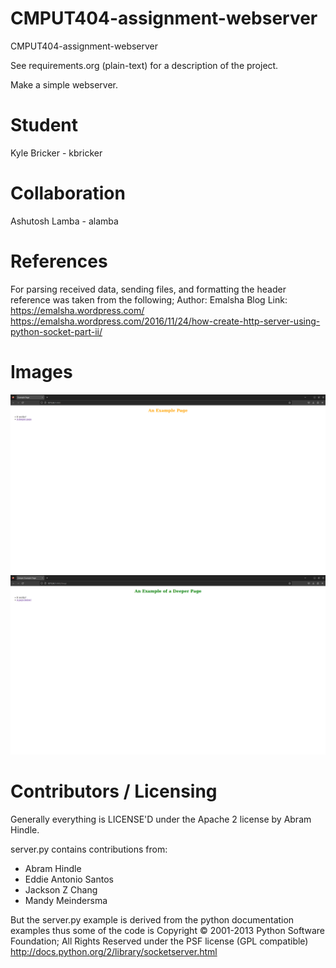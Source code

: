 CMPUT404-assignment-webserver
=============================

CMPUT404-assignment-webserver

See requirements.org (plain-text) for a description of the project.

Make a simple webserver.

Student
=======
Kyle Bricker - kbricker

Collaboration
=============
Ashutosh Lamba - alamba

References
==========
For parsing received data, sending files, and formatting the header reference was taken from the following;
Author: Emalsha
Blog Link: https://emalsha.wordpress.com/
https://emalsha.wordpress.com/2016/11/24/how-create-http-server-using-python-socket-part-ii/

Images
======
![Alt text](https://github.com/kbricker8/CMPUT404-assignment-webserver/blob/master/root.png)
![Alt text](https://github.com/kbricker8/CMPUT404-assignment-webserver/blob/master/deep.png)

Contributors / Licensing
========================

Generally everything is LICENSE'D under the Apache 2 license by Abram Hindle.

server.py contains contributions from:

* Abram Hindle
* Eddie Antonio Santos
* Jackson Z Chang
* Mandy Meindersma 

But the server.py example is derived from the python documentation
examples thus some of the code is Copyright © 2001-2013 Python
Software Foundation; All Rights Reserved under the PSF license (GPL
compatible) http://docs.python.org/2/library/socketserver.html